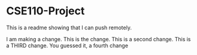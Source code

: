 # CSE110-Project

This is a readme showing that I can push remotely. 

I am making a change. This is the change. This is a second change. This is a THIRD change. You guessed it, a fourth change